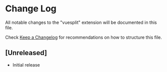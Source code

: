 # Change Log

All notable changes to the "vuesplit" extension will be documented in this file.

Check [Keep a Changelog](http://keepachangelog.com/) for recommendations on how to structure this file.

## [Unreleased]

- Initial release